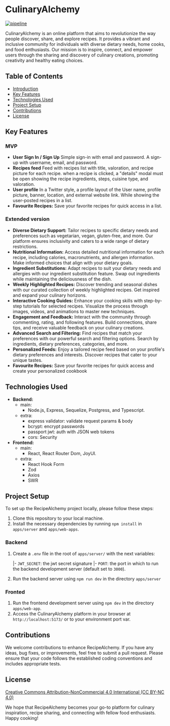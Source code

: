 # CulinaryAlchemy

[![pipeline](https://github.com/CulinaryAlchemy/CulinaryAlchemy/actions/workflows/pipeline.yaml/badge.svg)](https://github.com/CulinaryAlchemy/CulinaryAlchemy/actions/workflows/pipeline.yaml)

CulinaryAlchemy is an online platform that aims to revolutionize the way people discover, share, and explore recipes. It provides a vibrant and inclusive community for individuals with diverse dietary needs, home cooks, and food enthusiasts. Our mission is to inspire, connect, and empower users through the sharing and discovery of culinary creations, promoting creativity and healthy eating choices.

## Table of Contents

- [Introduction](#culinaryalchemy)
- [Key Features](#key-features)
- [Technologies Used](#technologies-used)
- [Project Setup](#project-setup)
- [Contributions](#contributions)
- [License](#license)

## Key Features

### MVP

- **User Sign In / Sign Up** Simple sign-in with email and password. A sign-up with username, email, and password.
- **Recipes feed** Feed with recipes list with title, valoration, and recipe picture for each recipe. when a recipe is clicked, a "details" modal must be open showing the recipe ingredients, steps, cuisine type, and valoration.
- **User profile** In a Twitter style, a profile layout of the User name, profile picture, banner, location, and external website link. While showing the user-posted recipes in a list.
- **Favourite Recipes:** Save your favorite recipes for quick access in a list.

### Extended version

- **Diverse Dietary Support:** Tailor recipes to specific dietary needs and preferences such as vegetarian, vegan, gluten-free, and more. Our platform ensures inclusivity and caters to a wide range of dietary restrictions.
- **Nutritional Information:** Access detailed nutritional information for each recipe, including calories, macronutrients, and allergen information. Make informed choices that align with your dietary goals.
- **Ingredient Substitutions:** Adapt recipes to suit your dietary needs and allergies with our ingredient substitution feature. Swap out ingredients while maintaining the deliciousness of the dish.
- **Weekly Highlighted Recipes:** Discover trending and seasonal dishes with our curated collection of weekly highlighted recipes. Get inspired and expand your culinary horizons.
- **Interactive Cooking Guides:** Enhance your cooking skills with step-by-step tutorials for selected recipes. Visualize the process through images, videos, and animations to master new techniques.
- **Engagement and Feedback:** Interact with the community through commenting, rating, and following features. Build connections, share tips, and receive valuable feedback on your culinary creations.
- **Advanced Search and Filtering:** Find recipes that match your preferences with our powerful search and filtering options. Search by ingredients, dietary preferences, categories, and more.
- **Personalized Feeds:** Enjoy a tailored recipe feed based on your profile's dietary preferences and interests. Discover recipes that cater to your unique tastes.
- **Favourite Recipes:** Save your favorite recipes for quick access and create your personalized cookbook

## Technologies Used

- **Backend:**
  - main:
    - Node.js, Express, Sequelize, Postgress, and Typescript.
  - extra:
    - express validator: validate request params & body
    - bcrypt: encrypt passwords
    - passport jwt: auth with JSON web tokens
    - cors: Security
- **Frontend:**
  - main:
    - React, React Router Dom, JoyUI.
  - extra:
    - React Hook Form
    - Zod
    - Axios
    - SWR

## Project Setup

To set up the RecipeAlchemy project locally, please follow these steps:

1. Clone this repository to your local machine.
2. Install the necessary dependencies by running `npm install` in `apps/server` and `apps/web-apps`.

### Backend

1. Create a `.env` file in the root of `apps/server/` with the next variables:

    |- `JWT_SECRET`: the jwt secret signature
    |- `PORT`: the port in which to run the backend development server (default set to `3000`).

2. Run the backend server using `npm run dev` in the directory `apps/server`

### Fronted

1. Run the frontend development server using `npm dev` in the directory `apps/web-app`.
2. Access the CulinaryAlchemy platform in your browser at `http://localhost:5173/` or to your environment port var.

## Contributions

We welcome contributions to enhance RecipeAlchemy. If you have any ideas, bug fixes, or improvements, feel free to submit a pull request. Please ensure that your code follows the established coding conventions and includes appropriate tests.

## License

[Creative Commons Attribution-NonCommercial 4.0 International (CC BY-NC 4.0)](https://github.com/CulinaryAlchemy/CulinaryAlchemy/blob/main/LICENSE.mdAll)

We hope that RecipeAlchemy becomes your go-to platform for culinary inspiration, recipe sharing, and connecting with fellow food enthusiasts. Happy cooking!

